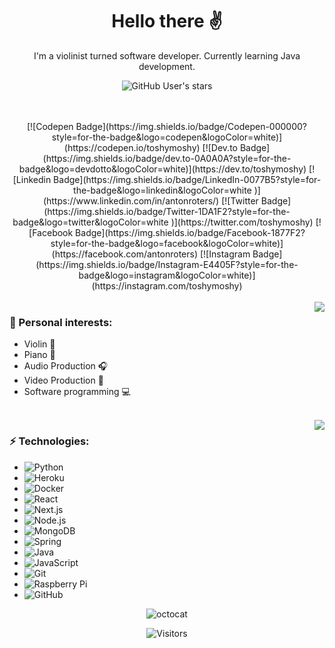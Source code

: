 <h1 align="center">Hello there ✌️</h1>
<div align="center">
I'm a violinist turned software developer. Currently learning Java development.
  
![GitHub User's stars](https://img.shields.io/github/stars/toshydev?style=for-the-badge&logo=github&logoColor=%2301fae6&labelColor=%231e1e1e&color=%23ff004f)

<br>
<br>
[![Codepen Badge](https://img.shields.io/badge/Codepen-000000?style=for-the-badge&logo=codepen&logoColor=white)](https://codepen.io/toshymoshy)
[![Dev.to Badge](https://img.shields.io/badge/dev.to-0A0A0A?style=for-the-badge&logo=devdotto&logoColor=white)](https://dev.to/toshymoshy)
[![Linkedin Badge](https://img.shields.io/badge/LinkedIn-0077B5?style=for-the-badge&logo=linkedin&logoColor=white
)](https://www.linkedin.com/in/antonroters/)
[![Twitter Badge](https://img.shields.io/badge/Twitter-1DA1F2?style=for-the-badge&logo=twitter&logoColor=white
)](https://twitter.com/toshymoshy)
[![Facebook Badge](https://img.shields.io/badge/Facebook-1877F2?style=for-the-badge&logo=facebook&logoColor=white)](https://facebook.com/antonroters)
[![Instagram Badge](https://img.shields.io/badge/Instagram-E4405F?style=for-the-badge&logo=instagram&logoColor=white)](https://instagram.com/toshymoshy)
</div>

<br>

<picture>
<source 
  srcset="https://github-readme-stats.vercel.app/api?username=toshydev&show_icons=true&theme=cobalt"
  media="(prefers-color-scheme: dark)"
/>
<source
  srcset="https://github-readme-stats.vercel.app/api?username=toshydev&show_icons=true&theme=swift"
  media="(prefers-color-scheme: light), (prefers-color-scheme: no-preference)"
/>
<img align="right" src="https://github-readme-stats.vercel.app/api?username=toshydev&show_icons=true" />
</picture>


### 💙 Personal interests:
- Violin 🎻
- Piano 🎹
- Audio Production 🎧
- Video Production 🎥
- Software programming 💻

<br>

<picture>
<source 
  srcset="https://github-readme-stats.vercel.app/api/top-langs/?username=toshydev&show_icons=true&theme=cobalt"
  media="(prefers-color-scheme: dark)"
/>
<source
  srcset="https://github-readme-stats.vercel.app/api/top-langs/?username=toshydev&show_icons=true&theme=swift"
  media="(prefers-color-scheme: light), (prefers-color-scheme: no-preference)"
/>
<img align="right" src="https://github-readme-stats.vercel.app/api/top-langs/?username=toshydev&show_icons=true" />
</picture>

### ⚡️ Technologies:
- ![Python](https://img.shields.io/badge/Python-14354C?style=for-the-badge&logo=python&logoColor=white)
- ![Heroku](https://img.shields.io/badge/heroku-%23430098.svg?&style=for-the-badge&logo=heroku&logoColor=white)
- ![Docker](https://img.shields.io/badge/docker-%232496ED.svg?&style=for-the-badge&logo=docker&logoColor=white)
- ![React](https://img.shields.io/badge/react-%2361DAFB.svg?&style=for-the-badge&logo=react&logoColor=black)
- ![Next.js](https://img.shields.io/badge/next.js-%23000000.svg?&style=for-the-badge&logo=next.js&logoColor=white)
- ![Node.js](https://img.shields.io/badge/node.js-%23339933.svg?&style=for-the-badge&logo=node.js&logoColor=white)
- ![MongoDB](https://img.shields.io/badge/mongodb-%2347A248.svg?&style=for-the-badge&logo=mongodb&logoColor=white)
- ![Spring](https://img.shields.io/badge/spring-%236DB33F.svg?&style=for-the-badge&logo=spring&logoColor=white)
- ![Java](https://img.shields.io/badge/Java-ED8B00?style=for-the-badge&logo=openjdk&logoColor=white)
- ![JavaScript](https://img.shields.io/badge/JavaScript-F7DF1E?style=for-the-badge&logo=JavaScript&logoColor=white)
- ![Git](https://img.shields.io/badge/GIT-E44C30?style=for-the-badge&logo=git&logoColor=white)
- ![Raspberry Pi](https://img.shields.io/badge/Raspberry%20Pi-A22846?style=for-the-badge&logo=Raspberry%20Pi&logoColor=white)
- ![GitHub](https://img.shields.io/badge/GitHub-100000?style=for-the-badge&logo=github&logoColor=white)

<div align="center">
<img align="center" src="https://github.com/Rishit-dagli/Rishit-dagli/blob/master/images/octocat-anime.gif?raw=true" alt="octocat">

  ![Visitors](https://api.visitorbadge.io/api/VisitorHit?user=toshydev&repo=toshydev&countColor=%237B1E7A)
  
</div>
